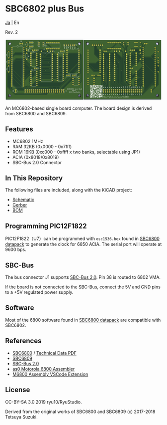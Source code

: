 # SBC6802 plus Bus

[Ja](READMEj.md) | En

Rev. 2

![boardr2](graphics/sbc6802r2-ab.png)

An MC6802-based single board computer. The board design is derived from SBC6800 and SBC6809.

## Features

* MC6802 1MHz
* RAM 32KB (0x0000 - 0x7fff)
* ROM 16KB (0xc000 - 0xffff x two banks, selectable using JP1)
* ACIA (0x8018/0x8019)
* SBC-Bus 2.0 Connector

## In This Repository

The following files are included, along with the KiCAD project:

* [Schematic](sbc6802_r2_sch.pdf)
* [Gerber](sbc6802_gerber_r2.zip)
* [BOM](sbc6802_r2_BOM.pdf)

## Programming PIC12F1822

PIC12F1822（U7）can be programmed with ```osc1536.hex``` found in [SBC6800 datapack](http://www.amy.hi-ho.ne.jp/officetetsu/storage/sbc6800_datapack.zip) to generate the clock for 6850 ACIA. The serial port will operate at 9600 bps.
## SBC-Bus

The bus connector J1 supports [SBC-Bus 2.0](https://store.shopping.yahoo.co.jp/orangepicoshop/pico-a-008.html). Pin 38 is routed to 6802 VMA.

If the board is not connected to the SBC-Bus, connect the 5V and GND pins to a +5V regulated power supply.

## Software

Most of the 6800 software found in [SBC6800 datapack](http://www.amy.hi-ho.ne.jp/officetetsu/storage/sbc6800_datapack.zip) are compatible with SBC6802.

## References

* [SBC6800](https://www.switch-science.com/catalog/3581/) / [Technical Data PDF](http://www.amy.hi-ho.ne.jp/officetetsu/storage/en/sbc6800_techdata.pdf)
* [SBC6809](https://www.switch-science.com/catalog/3583/)
* [SBC-Bus 2.0](https://store.shopping.yahoo.co.jp/orangepicoshop/pico-a-008.html)
* [as0 Motorola 6800 Assembler](https://github.com/JimInCA/motorola-6800-assembler)
* [M6800 Assembly VSCode Extension](https://marketplace.visualstudio.com/items?itemName=RyuStudio.m6800-as0)

## License

CC-BY-SA 3.0
2019 ryu10/RyuStudio.

Derived from the original works of SBC6800 and SBC6809 (c) 2017-2018 Tetsuya Suzuki.
